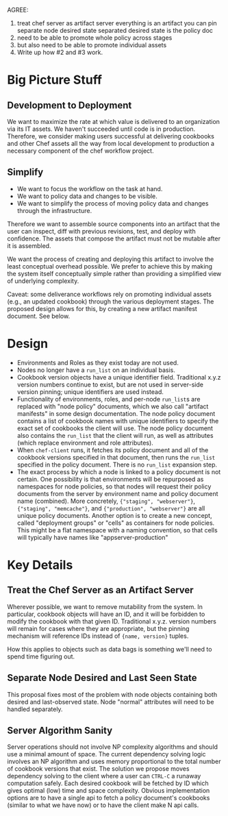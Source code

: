 AGREE:

1. treat chef server as artifact server
   everything is an artifact you can pin
   separate node desired state
   separated desired state is the policy doc
2. need to be able to promote whole policy across stages
3. but also need to be able to promote individual assets
4. Write up how #2 and #3 work.


# Big Picture Stuff

## Development to Deployment ##
We want to maximize the rate at which value is delivered to an
organization via its IT assets. We haven't succeeded until code is in
production. Therefore, we consider making users successful at delivering
cookbooks and other Chef assets all the way from local development to
production a necessary component of the chef workflow project.

## Simplify #
* We want to focus the workflow on the task at hand.
* We want to policy data and changes to be visible.
* We want to simplify the process of moving policy data and changes
  through the infrastructure.

Therefore we want to assemble source components into an artifact that
the user can inspect, diff with previous revisions, test, and deploy
with confidence. The assets that compose the artifact must not be
mutable after it is assembled. 

We want the process of creating and deploying this artifact to involve
the least conceptual overhead possible. We prefer to achieve this by
making the system itself conceptually simple rather than providing a
simplified view of underlying complexity.

Caveat: some deliverance workflows rely on promoting individual assets
(e.g., an updated cookbook) through the various deployment stages. The
proposed design allows for this, by creating a new artifact manifest
document. See below.

# Design

* Environments and Roles as they exist today are not used.
* Nodes no longer have a `run_list` on an individual basis.
* Cookbook version objects have a unique identifier field. Traditional
  x.y.z version numbers continue to exist, but are not used in
  server-side version pinning; unique identifiers are used instead.
* Functionality of environments, roles, and per-node `run_list`s are
  replaced with "node policy" documents, which we also call "artifact
  manifests" in some design documentation. The node policy document
  contains a list of cookbook names with unique identifiers to specify
  the exact set of cookbooks the client will use. The node policy
  document also contains the `run_list` that the client will run, as
  well as attributes (which replace environment and role attributes).
* When `chef-client` runs, it fetches its policy document and all of the
  cookbook versions specified in that document, then runs the `run_list`
  specified in the policy document. There is no `run_list` expansion
  step.
* The exact process by which a node is linked to a policy document is
  not certain. One possibility is that environments will be repurposed
  as namespaces for node policies, so that nodes will request their policy
  documents from the server by environment name and policy document name
  (combined). More concretely, `{"staging", "webserver"}`, `{"staging",
  "memcache"}`, and `{"production", "webserver"}` are all unique policy
  documents. Another option is to create a new concept, called
  "deployment groups" or "cells" as containers for node policies. This
  might be a flat namespace with a naming convention, so that cells will
  typically have names like "appserver-production"


# Key Details

## Treat the Chef Server as an Artifact Server

Wherever possible, we want to remove mutability from the system. In
particular, cookbook objects will have an ID, and it will be forbidden
to modify the cookbook with that given ID. Traditional x.y.z. version
numbers will remain for cases where they are appropriate, but the
pinning mechanism will reference IDs instead of `{name, version}` tuples.

How this applies to objects such as data bags is something we'll need to
spend time figuring out.

## Separate Node Desired and Last Seen State

This proposal fixes most of the problem with node objects containing
both desired and last-observed state. Node "normal" attributes will need
to be handled separately.

## Server Algorithm Sanity

Server operations should not involve NP complexity algorithms and should
use a minimal amount of space. The current dependency solving logic
involves an NP algorithm and uses memory proportional to the total
number of cookbook versions that exist. The solution we propose moves
dependency solving to the client where a user can `CTRL-C` a runaway
computation safely. Each desired cookbook will be fetched by ID which
gives optimal (low) time and space complexity. Obvious implementation
options are to have a single api to fetch a policy document's cookbooks
(similar to what we have now) or to have the client make N api calls.

